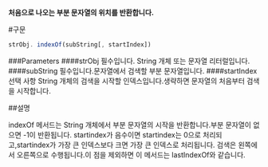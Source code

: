 **처음으로 나오는 부분 문자열의 위치를 반환합니다.** 

#구문

```javascript
strObj. indexOf(subString[, startIndex])
```
###Parameters
####strObj
필수입니다. String 개체 또는 문자열 리터럴입니다.
####subString
필수입니다.문자열에서 검색할 부분 문자열입니다.
####startIndex
선택 사항 String 개체의 검색을 시작할 인덱스입니다.생략하면 문자열의 처음부터 검색을 시작합니다.

##설명

indexOf 메서드는 String 개체에서 부분 문자열의 시작을 반환합니다.부분 문자열이 없으면 -1이 반환됩니다.
startindex가 음수이면 startindex는 0으로 처리되고,startindex가 가장 큰 인덱스보다 크면 가장 큰 인덱스로 처리됩니다.
검색은 왼쪽에서 오른쪽으로 수행됩니다.이 점을 제외하면 이 메서드는 lastIndexOf와 같습니다.